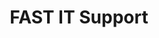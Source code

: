 ---
about: "Current helpdesk too busy and under resourced. Need a way to help clinicians get quicker access to support for common issues and provide self help that's user friendly. Hope to eventually automate common tasks in real time but in short term if users can't self help system will log a Support ticket via email with responses provided and also initiate other workflow for high impact issues such as those causing a site wide impact."
hackday: 21-birmingham
summary: Simple and fast self service tool to take the pain away from waiting on hold
  to the IT Service Desk
team:
- '@robblagden'
title: FAST IT Support
---